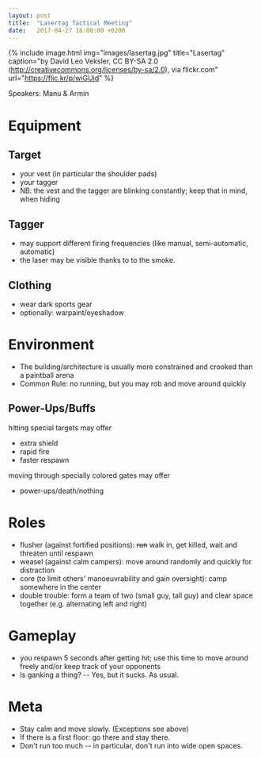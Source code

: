 ```yaml
---
layout: post
title:  "Lasertag Tactical Meeting"
date:   2017-04-27 18:00:00 +0200
---
```


{% include image.html
            img="images/lasertag.jpg"
            title="Lasertag"
            caption="by David Leo Veksler, CC BY-SA 2.0
            (http://creativecommons.org/licenses/by-sa/2.0), via flickr.com"
            url="https://flic.kr/p/wiGUid" %}

Speakers: Manu & Armin

# Equipment

## Target

- your vest (in particular the shoulder pads)
- your tagger
- NB: the vest and the tagger are blinking constantly; keep that in
  mind, when hiding

## Tagger

- may support different firing frequencies  (like manual, semi-automatic, automatic)
- the laser may be visible thanks to to the smoke.

## Clothing

- wear dark sports gear
- optionally: warpaint/eyeshadow

# Environment

- The building/architecture is usually more constrained and crooked
  than a paintball arena
- Common Rule: no running, but you may rob and move around quickly

## Power-Ups/Buffs

hitting special targets may offer
- extra shield
- rapid fire
- faster respawn

moving through specially colored gates may offer
- power-ups/death/nothing

# Roles

- flusher (against fortified positions): ~~run~~ walk in, get killed, wait and
  threaten until respawn
- weasel (against calm campers): move around randomly and quickly for distraction
- core (to limit others' manoeuvrability and gain oversight): camp
  somewhere in the center
- double trouble: form a team of two (small guy, tall guy) and clear
  space together (e.g. alternating left and right)

# Gameplay

- you respawn 5 seconds after getting hit; use this time to move
  around freely and/or keep track of your opponents
- Is ganking a thing? -- Yes, but it sucks. As usual.

# Meta

- Stay calm and move slowly. (Exceptions see above)
- If there is a first floor: go there and stay there.
- Don't run too much -- in particular, don't run into wide open spaces.
